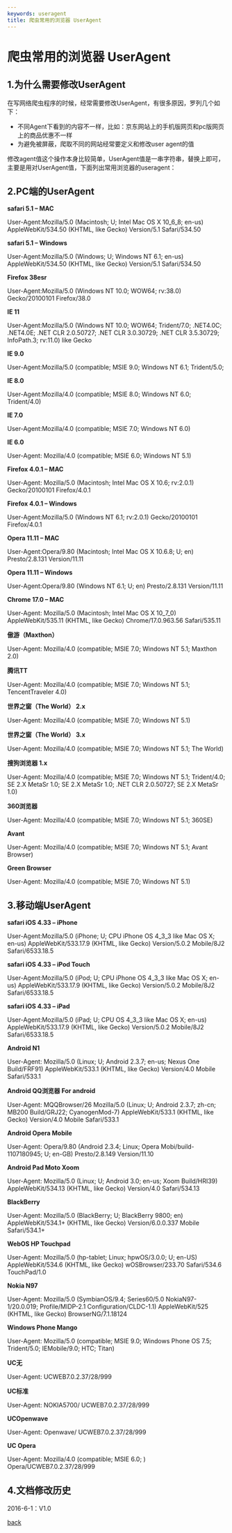 ```yaml
---
keywords: useragent
title: 爬虫常用的浏览器 UserAgent
---
```



爬虫常用的浏览器 UserAgent
=========================

1.为什么需要修改UserAgent
------------------------

在写网络爬虫程序的时候，经常需要修改UserAgent，有很多原因，罗列几个如下：

- 不同Agent下看到的内容不一样，比如：京东网站上的手机版网页和pc版网页上的商品优惠不一样
- 为避免被屏蔽，爬取不同的网站经常要定义和修改user agent的值


修改agent值这个操作本身比较简单，UserAgent值是一串字符串，替换上即可，主要是用对UserAgent值，下面列出常用浏览器的useragent：

2.PC端的UserAgent
-----------------

**safari 5.1 – MAC**

User-Agent:Mozilla/5.0 (Macintosh; U; Intel Mac OS X 10_6_8; en-us) AppleWebKit/534.50 (KHTML, like Gecko) Version/5.1 Safari/534.50

**safari 5.1 – Windows**

User-Agent:Mozilla/5.0 (Windows; U; Windows NT 6.1; en-us) AppleWebKit/534.50 (KHTML, like Gecko) Version/5.1 Safari/534.50

**Firefox 38esr**

User-Agent:Mozilla/5.0 (Windows NT 10.0; WOW64; rv:38.0) Gecko/20100101 Firefox/38.0

**IE 11**

User-Agent:Mozilla/5.0 (Windows NT 10.0; WOW64; Trident/7.0; .NET4.0C; .NET4.0E; .NET CLR 2.0.50727; .NET CLR 3.0.30729; .NET CLR 3.5.30729; InfoPath.3; rv:11.0) like Gecko

**IE 9.0**

User-Agent:Mozilla/5.0 (compatible; MSIE 9.0; Windows NT 6.1; Trident/5.0;

**IE 8.0**

User-Agent:Mozilla/4.0 (compatible; MSIE 8.0; Windows NT 6.0; Trident/4.0)

**IE 7.0**

User-Agent:Mozilla/4.0 (compatible; MSIE 7.0; Windows NT 6.0)

**IE 6.0**

User-Agent: Mozilla/4.0 (compatible; MSIE 6.0; Windows NT 5.1)

**Firefox 4.0.1 – MAC**

User-Agent: Mozilla/5.0 (Macintosh; Intel Mac OS X 10.6; rv:2.0.1) Gecko/20100101 Firefox/4.0.1

**Firefox 4.0.1 – Windows**

User-Agent:Mozilla/5.0 (Windows NT 6.1; rv:2.0.1) Gecko/20100101 Firefox/4.0.1

**Opera 11.11 – MAC**

User-Agent:Opera/9.80 (Macintosh; Intel Mac OS X 10.6.8; U; en) Presto/2.8.131 Version/11.11

**Opera 11.11 – Windows**

User-Agent:Opera/9.80 (Windows NT 6.1; U; en) Presto/2.8.131 Version/11.11

**Chrome 17.0 – MAC**

User-Agent: Mozilla/5.0 (Macintosh; Intel Mac OS X 10_7_0) AppleWebKit/535.11 (KHTML, like Gecko) Chrome/17.0.963.56 Safari/535.11

**傲游（Maxthon）**

User-Agent: Mozilla/4.0 (compatible; MSIE 7.0; Windows NT 5.1; Maxthon 2.0)

**腾讯TT**

User-Agent: Mozilla/4.0 (compatible; MSIE 7.0; Windows NT 5.1; TencentTraveler 4.0)

**世界之窗（The World） 2.x**

User-Agent: Mozilla/4.0 (compatible; MSIE 7.0; Windows NT 5.1)

**世界之窗（The World） 3.x**

User-Agent: Mozilla/4.0 (compatible; MSIE 7.0; Windows NT 5.1; The World)

**搜狗浏览器 1.x**

User-Agent: Mozilla/4.0 (compatible; MSIE 7.0; Windows NT 5.1; Trident/4.0; SE 2.X MetaSr 1.0; SE 2.X MetaSr 1.0; .NET CLR 2.0.50727; SE 2.X MetaSr 1.0)

**360浏览器**

User-Agent: Mozilla/4.0 (compatible; MSIE 7.0; Windows NT 5.1; 360SE)

**Avant**

User-Agent: Mozilla/4.0 (compatible; MSIE 7.0; Windows NT 5.1; Avant Browser)

**Green Browser**

User-Agent: Mozilla/4.0 (compatible; MSIE 7.0; Windows NT 5.1)

3.移动端UserAgent
-----------------

**safari iOS 4.33 – iPhone**

User-Agent:Mozilla/5.0 (iPhone; U; CPU iPhone OS 4_3_3 like Mac OS X; en-us) AppleWebKit/533.17.9 (KHTML, like Gecko) Version/5.0.2 Mobile/8J2 Safari/6533.18.5

**safari iOS 4.33 – iPod Touch**

User-Agent:Mozilla/5.0 (iPod; U; CPU iPhone OS 4_3_3 like Mac OS X; en-us) AppleWebKit/533.17.9 (KHTML, like Gecko) Version/5.0.2 Mobile/8J2 Safari/6533.18.5

**safari iOS 4.33 – iPad**

User-Agent:Mozilla/5.0 (iPad; U; CPU OS 4_3_3 like Mac OS X; en-us) AppleWebKit/533.17.9 (KHTML, like Gecko) Version/5.0.2 Mobile/8J2 Safari/6533.18.5

**Android N1**

User-Agent: Mozilla/5.0 (Linux; U; Android 2.3.7; en-us; Nexus One Build/FRF91) AppleWebKit/533.1 (KHTML, like Gecko) Version/4.0 Mobile Safari/533.1

**Android QQ浏览器 For android**

User-Agent: MQQBrowser/26 Mozilla/5.0 (Linux; U; Android 2.3.7; zh-cn; MB200 Build/GRJ22; CyanogenMod-7) AppleWebKit/533.1 (KHTML, like Gecko) Version/4.0 Mobile Safari/533.1

**Android Opera Mobile**

User-Agent: Opera/9.80 (Android 2.3.4; Linux; Opera Mobi/build-1107180945; U; en-GB) Presto/2.8.149 Version/11.10

**Android Pad Moto Xoom**

User-Agent: Mozilla/5.0 (Linux; U; Android 3.0; en-us; Xoom Build/HRI39) AppleWebKit/534.13 (KHTML, like Gecko) Version/4.0 Safari/534.13

**BlackBerry**

User-Agent: Mozilla/5.0 (BlackBerry; U; BlackBerry 9800; en) AppleWebKit/534.1+ (KHTML, like Gecko) Version/6.0.0.337 Mobile Safari/534.1+

**WebOS HP Touchpad**

User-Agent: Mozilla/5.0 (hp-tablet; Linux; hpwOS/3.0.0; U; en-US) AppleWebKit/534.6 (KHTML, like Gecko) wOSBrowser/233.70 Safari/534.6 TouchPad/1.0

**Nokia N97**

User-Agent: Mozilla/5.0 (SymbianOS/9.4; Series60/5.0 NokiaN97-1/20.0.019; Profile/MIDP-2.1 Configuration/CLDC-1.1) AppleWebKit/525 (KHTML, like Gecko) BrowserNG/7.1.18124

**Windows Phone Mango**

User-Agent: Mozilla/5.0 (compatible; MSIE 9.0; Windows Phone OS 7.5; Trident/5.0; IEMobile/9.0; HTC; Titan)

**UC无**

User-Agent: UCWEB7.0.2.37/28/999

**UC标准**

User-Agent: NOKIA5700/ UCWEB7.0.2.37/28/999

**UCOpenwave**

User-Agent: Openwave/ UCWEB7.0.2.37/28/999

**UC Opera**

User-Agent: Mozilla/4.0 (compatible; MSIE 6.0; ) Opera/UCWEB7.0.2.37/28/999

4.文档修改历史
--------------

2016-6-1：V1.0


[back](./)